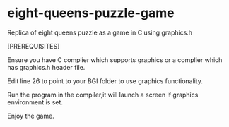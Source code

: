 # eight-queens-puzzle-game
Replica of eight queens puzzle as a game in C using graphics.h


[PREREQUISITES]

Ensure you have C complier which supports graphics or a complier which has graphics.h header file.

Edit line 26 to point to your BGI folder to use graphics functionality.

Run the program in the compiler,it will launch a screen if graphics environment is set.

Enjoy the game.

